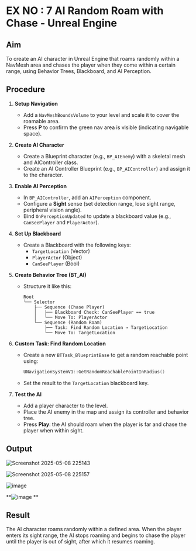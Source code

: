 # EX NO : 7 AI Random Roam with Chase - Unreal Engine

##  Aim
To create an AI character in Unreal Engine that roams randomly within a NavMesh area and chases the player when they come within a certain range, using Behavior Trees, Blackboard, and AI Perception.

##  Procedure

1. **Setup Navigation**
   - Add a `NavMeshBoundsVolume` to your level and scale it to cover the roamable area.
   - Press **P** to confirm the green nav area is visible (indicating navigable space).

2. **Create AI Character**
   - Create a Blueprint character (e.g., `BP_AIEnemy`) with a skeletal mesh and AIController class.
   - Create an AI Controller Blueprint (e.g., `BP_AIController`) and assign it to the character.

3. **Enable AI Perception**
   - In `BP_AIController`, add an `AIPerception` component.
   - Configure a **Sight** sense (set detection range, lose sight range, peripheral vision angle).
   - Bind `OnPerceptionUpdated` to update a blackboard value (e.g., `CanSeePlayer` and `PlayerActor`).

4. **Set Up Blackboard**
   - Create a Blackboard with the following keys:
     - `TargetLocation` (Vector)
     - `PlayerActor` (Object)
     - `CanSeePlayer` (Bool)

5. **Create Behavior Tree (BT_AI)**
   - Structure it like this:

     ```
     Root
     └── Selector
         ├── Sequence (Chase Player)
         │   ├── Blackboard Check: CanSeePlayer == true
         │   └── Move To: PlayerActor
         └── Sequence (Random Roam)
             ├── Task: Find Random Location → TargetLocation
             └── Move To: TargetLocation
     ```

6. **Custom Task: Find Random Location**
   - Create a new `BTTask_BlueprintBase` to get a random reachable point using:
     ```cpp
     UNavigationSystemV1::GetRandomReachablePointInRadius()
     ```
   - Set the result to the `TargetLocation` blackboard key.

7. **Test the AI**
   - Add a player character to the level.
   - Place the AI enemy in the map and assign its controller and behavior tree.
   - Press **Play**: the AI should roam when the player is far and chase the player when within sight.
  

## Output

![Screenshot 2025-05-08 225143](https://github.com/user-attachments/assets/0e1a725f-76a6-4fa7-a101-889c871545d2)



![Screenshot 2025-05-08 225157](https://github.com/user-attachments/assets/76b12d07-5150-4cf5-8ab8-e5118c3536f1)


![image](https://github.com/user-attachments/assets/aac9fada-353e-4369-a7a1-8037059117b9)



**![image](https://github.com/user-attachments/assets/0017652a-93f4-4168-b375-6389bb48b189)
**

##  Result
The AI character roams randomly within a defined area. When the player enters its sight range, the AI stops roaming and begins to chase the player until the player is out of sight, after which it resumes roaming.

